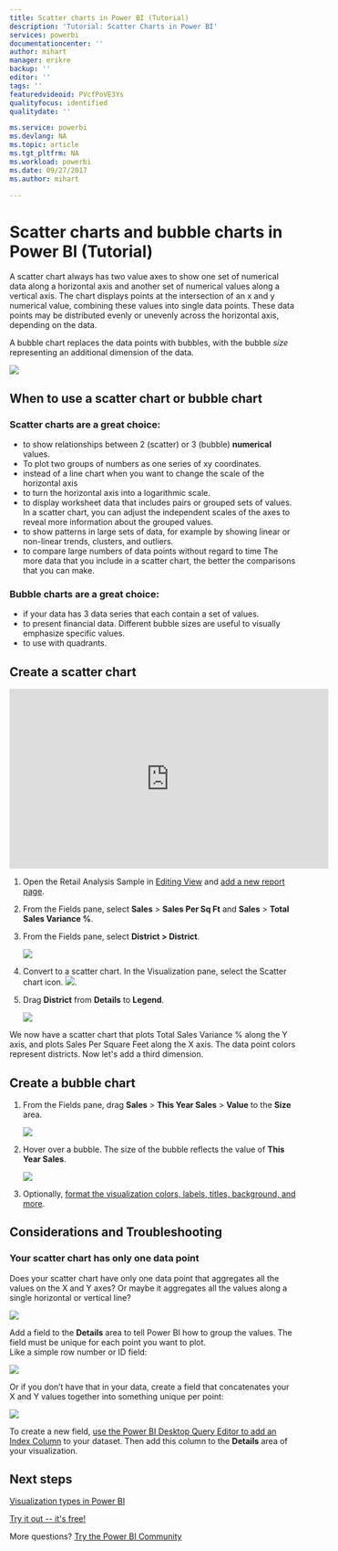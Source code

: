 ```yaml
---
title: Scatter charts in Power BI (Tutorial)
description: 'Tutorial: Scatter Charts in Power BI'
services: powerbi
documentationcenter: ''
author: mihart
manager: erikre
backup: ''
editor: ''
tags: ''
featuredvideoid: PVcfPoVE3Ys
qualityfocus: identified
qualitydate: ''

ms.service: powerbi
ms.devlang: NA
ms.topic: article
ms.tgt_pltfrm: NA
ms.workload: powerbi
ms.date: 09/27/2017
ms.author: mihart

---
```

# Scatter charts and bubble charts in Power BI (Tutorial)
A scatter chart always has two value axes to show one set of numerical data along a horizontal axis and another set of numerical values along a vertical axis. The chart displays points at the intersection of an x and y numerical value, combining these values into single data points. These data points may be distributed evenly or unevenly across the horizontal axis, depending on the data.

A bubble chart replaces the data points with bubbles, with the bubble *size* representing an additional dimension of the data.

![](media/powerbi-service-tutorial-scatter/power-bi-bubble-chart.png)

## When to use a scatter chart or bubble chart
### Scatter charts are a great choice:
* to show relationships between 2 (scatter) or 3 (bubble) **numerical** values.
* To plot two groups of numbers as one series of xy coordinates.
* instead of a line chart when you want to change the scale of the horizontal axis    
* to turn the horizontal axis into a logarithmic scale.
* to display worksheet data that includes pairs or grouped sets of values. In a scatter chart, you can adjust the independent scales of the axes to reveal more information about the grouped values.
* to show patterns in large sets of data, for example by showing linear or non-linear trends, clusters, and outliers.
* to compare large numbers of data points without regard to time    The more data that you include in a scatter chart, the better the comparisons that you can make.

### Bubble charts are a great choice:
* if your data has 3 data series that each contain a set of values.
* to present financial data.  Different bubble sizes are useful to visually emphasize specific values.
* to use with quadrants.

## Create a scatter chart
<iframe width="560" height="315" src="https://www.youtube.com/embed/PVcfPoVE3Ys?list=PL1N57mwBHtN0JFoKSR0n-tBkUJHeMP2cP" frameborder="0" allowfullscreen></iframe>

1. Open the Retail Analysis Sample in [Editing View](powerbi-service-interact-with-a-report-in-editing-view.md) and [add a new report page](powerbi-service-add-a-page-to-a-report.md).
2. From the Fields pane, select **Sales** > **Sales Per Sq Ft** and **Sales** > **Total Sales Variance %**.
3. From the Fields pane, select **District > District**.
   
    ![](media/powerbi-service-tutorial-scatter/PBI_scatter_chart_pre_convert.png)
4. Convert to a scatter chart. In the Visualization pane, select the Scatter chart icon.
   ![](media/powerbi-service-tutorial-scatter/PBI_scatter_chart_icon.png).
5. Drag **District** from **Details** to **Legend**.
   
    ![](media/powerbi-service-tutorial-scatter/PBI_scatter_chart_new.png)

We now have a scatter chart that plots Total Sales Variance % along the Y axis, and plots Sales Per Square Feet along the X axis.  The data point colors represent districts.  Now let's add a third dimension.

## Create a bubble chart
1. From the Fields pane, drag **Sales** > **This Year Sales** > **Value** to the **Size** area. 
   
   ![](media/powerbi-service-tutorial-scatter/PBI_scatter_chart_size.png)
2. Hover over a bubble.  The size of the bubble reflects the value of **This Year Sales**.
   
    ![](media/powerbi-service-tutorial-scatter/PBI_scatter_chart_hover.png)
3. Optionally, [format the visualization colors, labels, titles, background, and more](service-getting-started-with-color-formatting-and-axis-properties.md).

## Considerations and Troubleshooting
### **Your scatter chart has only one data point**
Does your scatter chart have only one data point that aggregates all the values on the X and Y axes?  Or maybe it aggregates all the values along a single horizontal or vertical line?

![](media/powerbi-service-tutorial-scatter/PBI_scatter_tshoot1.png)

Add a field to the **Details** area to tell Power BI how to group the values. The field must be unique for each point you want to plot.  
Like a simple row number or ID field:

![](media/powerbi-service-tutorial-scatter/PBI_scatter_tshoot.png)

Or if you don’t have that in your data, create a field that concatenates your X and Y values together into something unique per point:

![](media/powerbi-service-tutorial-scatter/PBI_scatter_tshoot2.png)

To create a new field, [use the Power BI Desktop Query Editor to add an Index Column](powerbi-desktop-add-custom-column.md) to your dataset.  Then add this column to the **Details** area of your visualization.

## Next steps
 [Visualization types in Power BI](powerbi-service-visualization-types-for-reports-and-q-and-a.md)

[Try it out -- it's free!](https://powerbi.com/)  

More questions? [Try the Power BI Community](http://community.powerbi.com/)


